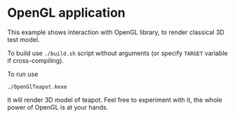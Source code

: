# OpenGL application

 This example shows interaction with OpenGL library, to render classical 3D test model.

To build use `./build.sh` script without arguments (or specify `TARGET` variable if cross-compiling).

To run use

    ./OpenGlTeapot.kexe

It will render 3D model of teapot. Feel free to experiment with it, the whole power of OpenGL
is at your hands.
